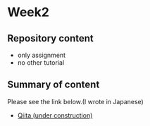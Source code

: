 # Week2
## Repository content
- only assignment
- no other tutorial

## Summary of content
Please see the link below.(I wrote in Japanese)  
- [Qiita (under construction)]()
